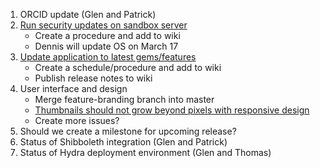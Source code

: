 1. ORCID update (Glen and Patrick)
1. [Run security updates on sandbox server](https://github.com/uclibs/curate_uc/issues/9)
    * Create a procedure and add to wiki
    * Dennis will update OS on March 17
1. [Update application to latest gems/features](https://github.com/uclibs/curate_uc/issues/6)
    * Create a schedule/procedure and add to wiki
    * Publish release notes to wiki
1. User interface and design
    * Merge feature-branding branch into master
    * [Thumbnails should not grow beyond pixels with responsive design](https://github.com/uclibs/curate_uc/issues/23)
    * Create more issues?
1. Should we create a milestone for upcoming release?
1. Status of Shibboleth integration (Glen and Patrick)
1. Status of Hydra deployment environment (Glen and Thomas) 
